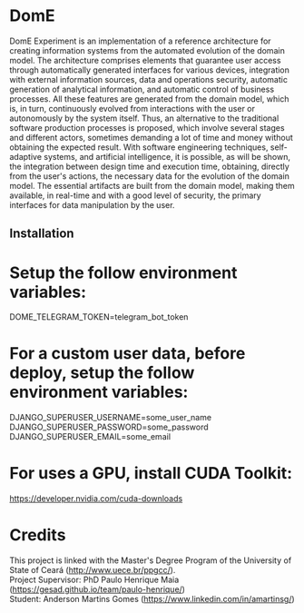 # DomE
DomE Experiment is an implementation of a reference architecture for creating information systems from the automated evolution of the domain model. The architecture comprises elements that guarantee user access through automatically generated interfaces for various devices, integration with external information sources, data and operations security, automatic generation of analytical information, and automatic control of business processes. All these features are generated from the domain model, which is, in turn, continuously evolved from interactions with the user or autonomously by the system itself.
Thus, an alternative to the traditional software production processes is proposed, which involve several stages and different actors, sometimes demanding a lot of time and money without obtaining the expected result.
With software engineering techniques, self-adaptive systems, and artificial intelligence, it is possible, as will be shown, the integration between design time and execution time, obtaining, directly from the user's actions, the necessary data for the evolution of the domain model. The essential artifacts are built from the domain model, making them available, in real-time and with a good level of security, the primary interfaces for data manipulation by the user.

## Installation
# Setup the follow environment variables:
DOME_TELEGRAM_TOKEN=telegram_bot_token<br/>

# For a custom user data, before deploy, setup the follow environment variables:
DJANGO_SUPERUSER_USERNAME=some_user_name<br/>
DJANGO_SUPERUSER_PASSWORD=some_password<br/>
DJANGO_SUPERUSER_EMAIL=some_email<br/>

# For uses a GPU, install CUDA Toolkit:
https://developer.nvidia.com/cuda-downloads
# Credits
This project is linked with the Master's Degree Program of the University of State of Ceará (http://www.uece.br/ppgcc/). <br/>
Project Supervisor: PhD Paulo Henrique Maia (https://gesad.github.io/team/paulo-henrique/)<br/>
Student: Anderson Martins Gomes (https://www.linkedin.com/in/amartinsg/)
